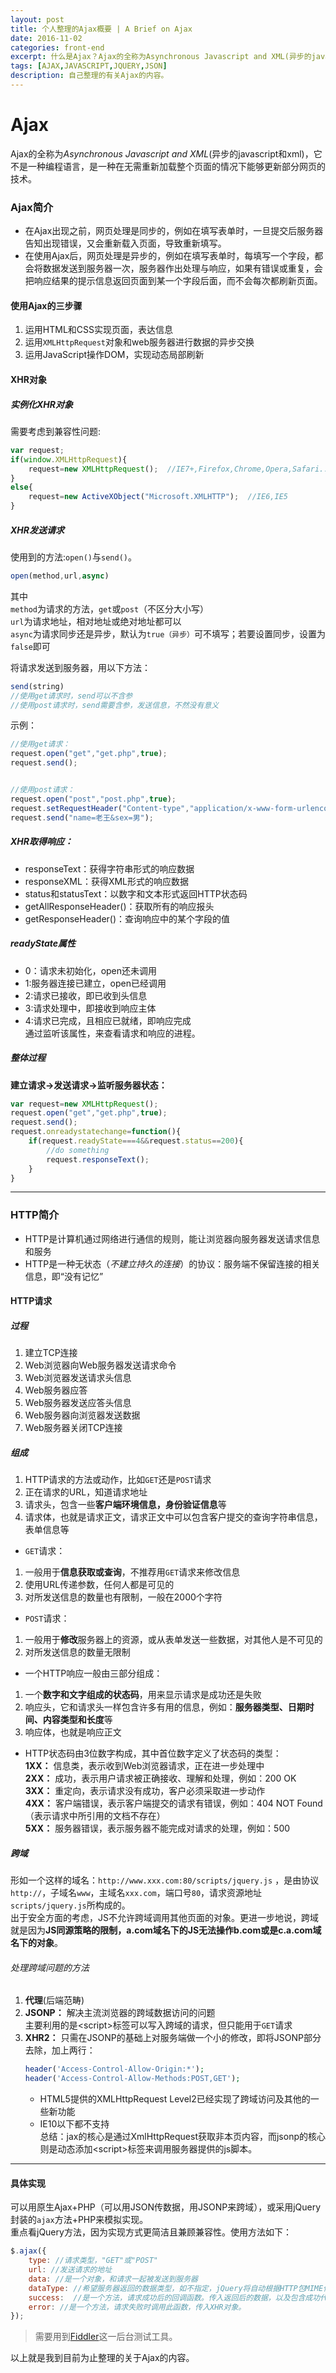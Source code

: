 ```yaml
---
layout: post
title: 个人整理的Ajax概要 | A Brief on Ajax
date: 2016-11-02
categories: front-end
excerpt: 什么是Ajax？Ajax的全称为Asynchronous Javascript and XML(异步的javascript和xml)，它不是一种编程语言，是一种在无需重新加载整个页面的情况下能够更新部分网页的技术。
tags: [AJAX,JAVASCRIPT,JQUERY,JSON]
description: 自己整理的有关Ajax的内容。
---
```

# Ajax
Ajax的全称为*Asynchronous Javascript and XML*(异步的javascript和xml)，它不是一种编程语言，是一种在无需重新加载整个页面的情况下能够更新部分网页的技术。

### Ajax简介 
* 在Ajax出现之前，网页处理是同步的，例如在填写表单时，一旦提交后服务器告知出现错误，又会重新载入页面，导致重新填写。
* 在使用Ajax后，网页处理是异步的，例如在填写表单时，每填写一个字段，都会将数据发送到服务器一次，服务器作出处理与响应，如果有错误或重复，会把响应结果的提示信息返回页面到某一个字段后面，而不会每次都刷新页面。

#### 使用Ajax的三步骤
1. 运用HTML和CSS实现页面，表达信息
2. 运用`XMLHttpRequest`对象和web服务器进行数据的异步交换
3. 运用JavaScript操作DOM，实现动态局部刷新

#### XHR对象
##### 实例化XHR对象
需要考虑到兼容性问题:
```javascript
var request;
if(window.XMLHttpRequest){
    request=new XMLHttpRequest();  //IE7+,Firefox,Chrome,Opera,Safari...但是不兼容IE6以下的版本
}
else{
    request=new ActiveXObject("Microsoft.XMLHTTP");  //IE6,IE5
}
```

##### XHR发送请求
使用到的方法:`open()`与`send()`。
```javascript
open(method,url,async)
```
其中<br>`method`为请求的方法，`get`或`post`（不区分大小写）
<br>`url`为请求地址，相对地址或绝对地址都可以
<br>`async`为请求同步还是异步，默认为`true（异步）`可不填写；若要设置同步，设置为`false`即可

将请求发送到服务器，用以下方法：
```javascript
send(string)
//使用get请求时，send可以不含参
//使用post请求时，send需要含参，发送信息，不然没有意义
```

示例：
```javascript
//使用get请求：
request.open("get","get.php",true);
request.send();


//使用post请求：
request.open("post","post.php",true);
request.setRequestHeader("Content-type","application/x-www-form-urlencoded");  //设置HTTP的头信息，该方法一定要写在open和send之间，否则会抛出异常
request.send("name=老王&sex=男");
```

##### XHR取得响应：
* responseText：获得字符串形式的响应数据
* responseXML：获得XML形式的响应数据
* status和statusText：以数字和文本形式返回HTTP状态码
* getAllResponseHeader()：获取所有的响应报头
* getResponseHeader()：查询响应中的某个字段的值

##### readyState属性
* 0：请求未初始化，open还未调用
* 1:服务器连接已建立，open已经调用
* 2:请求已接收，即已收到头信息
* 3:请求处理中，即接收到响应主体
* 4:请求已完成，且相应已就绪，即响应完成
<br>通过监听该属性，来查看请求和响应的进程。

##### 整体过程
**建立请求->发送请求->监听服务器状态：**
```javascript
var request=new XMLHttpRequest();
request.open("get","get.php",true);
request.send();
request.onreadystatechange=function(){
    if(request.readyState===4&&request.status==200){
        //do something
        request.responseText();
    }
}
```
***
### HTTP简介
* HTTP是计算机通过网络进行通信的规则，能让浏览器向服务器发送请求信息和服务
* HTTP是一种无状态（*不建立持久的连接*）的协议：服务端不保留连接的相关信息，即“没有记忆”

#### HTTP请求

##### 过程
1. 建立TCP连接
2. Web浏览器向Web服务器发送请求命令
3. Web浏览器发送请求头信息
4. Web服务器应答
5. Web服务器发送应答头信息
6. Web服务器向浏览器发送数据
7. Web服务器关闭TCP连接

##### 组成
1. HTTP请求的方法或动作，比如`GET`还是`POST`请求
2. 正在请求的URL，知道请求地址
3. 请求头，包含一些**客户端环境信息，身份验证信息**等
4. 请求体，也就是请求正文，请求正文中可以包含客户提交的查询字符串信息，表单信息等

* `GET`请求：
1. 一般用于**信息获取或查询**，不推荐用`GET`请求来修改信息
2. 使用URL传递参数，任何人都是可见的
3. 对所发送信息的数量也有限制，一般在2000个字符

* `POST`请求：
1. 一般用于**修改**服务器上的资源，或从表单发送一些数据，对其他人是不可见的
2. 对所发送信息的数量无限制

* 一个HTTP响应一般由三部分组成：
1. 一个**数字和文字组成的状态码**，用来显示请求是成功还是失败
2. 响应头，它和请求头一样包含许多有用的信息，例如：**服务器类型、日期时间、内容类型和长度**等
3. 响应体，也就是响应正文

* HTTP状态码由3位数字构成，其中首位数字定义了状态码的类型：
<br>**1XX：** 信息类，表示收到Web浏览器请求，正在进一步处理中
<br>**2XX：** 成功，表示用户请求被正确接收、理解和处理，例如：200 OK
<br>**3XX：** 重定向，表示请求没有成功，客户必须采取进一步动作
<br>**4XX：** 客户端错误，表示客户端提交的请求有错误，例如：404 NOT Found（表示请求中所引用的文档不存在）
<br>**5XX：** 服务器错误，表示服务器不能完成对请求的处理，例如：500

##### 跨域
形如一个这样的域名：`http://www.xxx.com:80/scripts/jquery.js`
，是由协议`http://`，子域名`www`，主域名`xxx.com`，端口号`80`，请求资源地址`scripts/jquery.js`所构成的。
<br>出于安全方面的考虑，JS不允许跨域调用其他页面的对象。更进一步地说，跨域就是因为**JS同源策略的限制，a.com域名下的JS无法操作b.com或是c.a.com域名下的对象**。

###### 处理跨域问题的方法 
1. **代理**(后端范畴)
2. **JSONP：** 解决主流浏览器的跨域数据访问的问题
<br>主要利用的是\<script>标签可以写入跨域的请求，但只能用于`GET`请求
3. **XHR2：** 只需在JSONP的基础上对服务端做一个小的修改，即将JSONP部分去除，加上两行：
    ```php
    header('Access-Control-Allow-Origin:*');
    header('Access-Control-Allow-Methods:POST,GET');
    ```
    * HTML5提供的XMLHttpRequest Level2已经实现了跨域访问及其他的一些新功能
    * IE10以下都不支持
<br>总结：jax的核心是通过XmlHttpRequest获取非本页内容，而jsonp的核心则是动态添加\<script>标签来调用服务器提供的js脚本。

***

#### 具体实现
可以用原生Ajax+PHP（可以用JSON传数据，用JSONP来跨域），或采用jQuery封装的`ajax`方法+PHP来模拟实现。
<br>重点看jQuery方法，因为实现方式更简洁且兼顾兼容性。使用方法如下：
```javascript
$.ajax({ 
	type: //请求类型，"GET"或"POST"
	url: //发送请求的地址
    data: //是一个对象，和请求一起被发送到服务器
	dataType: //希望服务器返回的数据类型，如不指定，jQuery将自动根据HTTP包MIME信息判断，一般都用"json"
	success:  //是一个方法，请求成功后的回调函数。传入返回后的数据，以及包含成功代码的字符串
	error: //是一个方法，请求失败时调用此函数，传入XHR对象。
});
```

>需要用到[Fiddler](http://www.telerik.com/fiddler)<i class="fa fa-external-link" aria-hidden="true"></i>这一后台测试工具。


以上就是我到目前为止整理的关于Ajax的内容。
